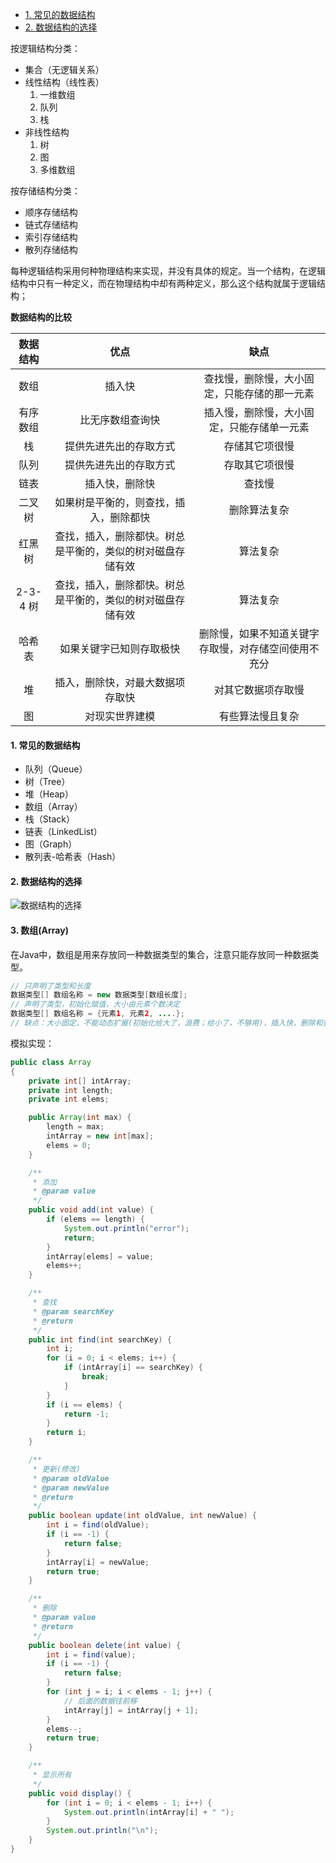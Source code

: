 - [1. 常见的数据结构](#1-常见的数据结构)
- [2. 数据结构的选择](#2-数据结构的选择)



按逻辑结构分类：

- 集合（无逻辑关系）
- 线性结构（线性表）
  1. 一维数组
  2. 队列
  3. 栈
- 非线性结构
  1. 树
  2. 图
  3. 多维数组

按存储结构分类：

- 顺序存储结构
- 链式存储结构
- 索引存储结构
- 散列存储结构

每种逻辑结构采用何种物理结构来实现，并没有具体的规定。当一个结构，在逻辑结构中只有一种定义，而在物理结构中却有两种定义，那么这个结构就属于逻辑结构；

**数据结构的比较**

| **数据结构** |                          **优点**                          |                       **缺点**                       |
| :----------: | :--------------------------------------------------------: | :--------------------------------------------------: |
|     数组     |                           插入快                           |     查找慢，删除慢，大小固定，只能存储的那一元素     |
|   有序数组   |                      比无序数组查询快                      |      插入慢，删除慢，大小固定，只能存储单一元素      |
|      栈      |                   提供先进先出的存取方式                   |                    存储其它项很慢                    |
|     队列     |                   提供先进先出的存取方式                   |                    存取其它项很慢                    |
|     链表     |                       插入快，删除快                       |                        查找慢                        |
|    二叉树    |           如果树是平衡的，则查找，插入，删除都快           |                     删除算法复杂                     |
|    红黑树    | 查找，插入，删除都快。树总是平衡的，类似的树对磁盘存储有效 |                       算法复杂                       |
|   2-3-4 树   | 查找，插入，删除都快。树总是平衡的，类似的树对磁盘存储有效 |                       算法复杂                       |
|    哈希表    |                  如果关键字已知则存取极快                  | 删除慢，如果不知道关键字存取慢，对存储空间使用不充分 |
|      堆      |              插入，删除快，对最大数据项存取快              |                  对其它数据项存取慢                  |
|      图      |                       对现实世界建模                       |                   有些算法慢且复杂                   |

#### 1. 常见的数据结构

- 队列（Queue）
- 树（Tree）
- 堆（Heap）
- 数组（Array）
- 栈（Stack）
- 链表（LinkedList）
- 图（Graph）
- 散列表-哈希表（Hash）

#### 2. 数据结构的选择

![数据结构的选择](/img/2.png)

#### 3. 数组(Array)

在Java中，数组是用来存放同一种数据类型的集合，注意只能存放同一种数据类型。

```java
// 只声明了类型和长度
数据类型[] 数组名称 = new 数据类型[数组长度];
// 声明了类型，初始化赋值，大小由元素个数决定
数据类型[] 数组名称 = {元素1, 元素2, ....};
// 缺点：大小固定，不能动态扩展(初始化给大了，浪费；给小了，不够用)，插入快，删除和查找慢
```

模拟实现：

```java
public class Array
{
    private int[] intArray;
    private int length;
    private int elems;

    public Array(int max) {
        length = max;
        intArray = new int[max];
        elems = 0;
    }

    /**
     * 添加
     * @param value
     */
    public void add(int value) {
        if (elems == length) {
            System.out.println("error");
            return;
        }
        intArray[elems] = value;
        elems++;
    }

    /**
     * 查找
     * @param searchKey
     * @return
     */
    public int find(int searchKey) {
        int i;
        for (i = 0; i < elems; i++) {
            if (intArray[i] == searchKey) {
                break;
            }
        }
        if (i == elems) {
            return -1;
        }
        return i;
    }

    /**
     * 更新(修改)
     * @param oldValue
     * @param newValue
     * @return
     */
    public boolean update(int oldValue, int newValue) {
        int i = find(oldValue);
        if (i == -1) {
            return false;
        }
        intArray[i] = newValue;
        return true;
    }

    /**
     * 删除
     * @param value
     * @return
     */
    public boolean delete(int value) {
        int i = find(value);
        if (i == -1) {
            return false;
        }
        for (int j = i; i < elems - 1; j++) {
            // 后面的数据往前移
            intArray[j] = intArray[j + 1];
        }
        elems--;
        return true;
    }

    /**
     * 显示所有
     */
    public void display() {
        for (int i = 0; i < elems - 1; i++) {
            System.out.println(intArray[i] + " ");
        }
        System.out.println("\n");
    }
}
```

